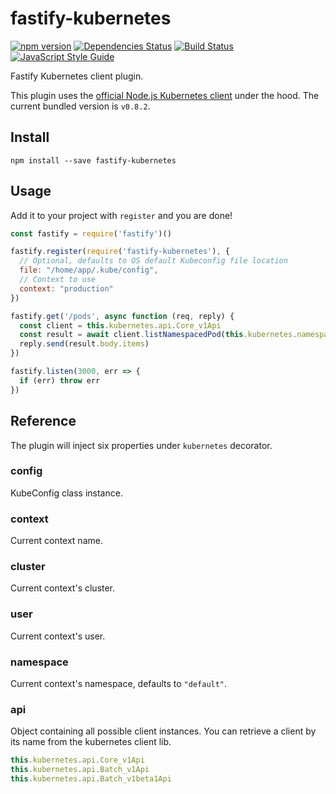 # fastify-kubernetes

[![npm version](https://badge.fury.io/js/fastify-kubernetes.svg)](https://badge.fury.io/js/fastify-kubernetes) [![Dependencies Status](https://david-dm.org/greguz/fastify-kubernetes.svg)](https://david-dm.org/greguz/fastify-kubernetes.svg) [![Build Status](https://travis-ci.com/greguz/fastify-kubernetes.svg?branch=master)](https://travis-ci.com/greguz/fastify-kubernetes) [![JavaScript Style Guide](https://img.shields.io/badge/code_style-standard-brightgreen.svg)](https://standardjs.com)

Fastify Kubernetes client plugin.

This plugin uses the [official Node.js Kubernetes client](https://www.npmjs.com/package/@kubernetes/client-node) under the hood. The current bundled version  is `v0.8.2`.

## Install

```
npm install --save fastify-kubernetes
```

## Usage

Add it to your project with `register` and you are done!

```javascript
const fastify = require('fastify')()

fastify.register(require('fastify-kubernetes'), {
  // Optional, defaults to OS default Kubeconfig file location
  file: "/home/app/.kube/config",
  // Context to use
  context: "production"
})

fastify.get('/pods', async function (req, reply) {
  const client = this.kubernetes.api.Core_v1Api
  const result = await client.listNamespacedPod(this.kubernetes.namespace);
  reply.send(result.body.items)
})

fastify.listen(3000, err => {
  if (err) throw err
})
```

## Reference

The plugin will inject six properties under `kubernetes` decorator.

### config

KubeConfig class instance.

### context

Current context name.

### cluster

Current context's cluster.

### user

Current context's user.

### namespace

Current context's namespace, defaults to `"default"`.

### api

Object containing all possible client instances. You can retrieve a client by its name from the kubernetes client lib.

```javascript
this.kubernetes.api.Core_v1Api
this.kubernetes.api.Batch_v1Api
this.kubernetes.api.Batch_v1beta1Api
```
